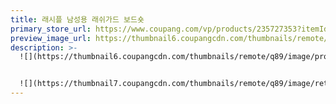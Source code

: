 ```yaml
---
title: 래시플 남성용 래쉬가드 보드숏
primary_store_url: https://www.coupang.com/vp/products/235727353?itemId=747967510&vendorItemId=4888496550
preview_image_url: https://thumbnail6.coupangcdn.com/thumbnails/remote/230x230ex/image/retail/images/2019/06/07/14/2/37ab4ac1-6823-46ff-8c95-98340ffb0524.jpg
description: >-
  ![](https://thumbnail6.coupangcdn.com/thumbnails/remote/q89/image/product/content/vendorItem/2019/09/19/747967510/b91adfb2-65c8-427e-9ea5-02315c7c670d.jpg)


  ![](https://thumbnail7.coupangcdn.com/thumbnails/remote/q89/image/retail/images/634593920650032-09ba4c9d-94ab-4565-ab80-4e3996c728c8.jpg)
---
```

